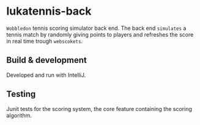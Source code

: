 # lukatennis-back

`Wobbledon` tennis scoring simulator back end. The back end `simulates` a tennis match by randomly giving points to players and refreshes the score in real time trough `webscokets`.

## Build & development

Developed and run with IntelliJ.

## Testing

Junit tests for the scoring system, the core feature containing the scoring algorithm.
